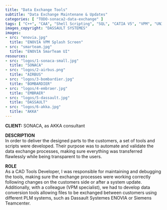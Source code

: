 ```yaml
---
title: "Data Exchange Tools"
subtitle: "Data Exchange Maintenane & Updates"
categories: [ "TODO-sonaca2-data-exchange" ]
tags: [ "C++", "CAA", "Shell Scripting", "SQL", "CATIA V5", "VPM", "UNIX" ]
images_copyright: "DASSAULT SYSTEMES"
images:
- src: "enovia.jpg"
  title: "ENOVIA VPM Splash Screen"
- src: "smarteam.jpg"
  title: "ENOVIA SmarTeam UI"
resources:
- src: "logos/1-sonaca-small.jpg"
  title: "SONACA"
- src: "logos/2-airbus.png"
  title: "AIRBUS"
- src: "logos/3-bombardier.jpg"
  title: "BOMBARDIER"
- src: "logos/4-embraer.jpg"
  title: "EMBRAER"
- src: "logos/5-dassault.jpg"
  title: "DASSAULT"
- src: "logos/6-akka.jpg"
  title: "AKKA"
---
```


<b>CLIENT:</b> SONACA, as AKKA consultant<br>

<b>DESCRIPTION</b><br>
In order to deliver the designed parts to the customers, a set of tools and scripts were developed. Their purpose was to automate and validate the data exchange processes, making sure everything was transferred flawlessly while being transparent to the users.<br>

<b>ROLE</b><br>
As a CAD Tools Developer, I was responsible for maintaining and debugging the tools, making sure the exchange processes were working correctly following changes on the customers side or after a system update.<br>
Additionally, with a colleague (VPM specialist), we had to develop data conversion tools allowing files to be exchanged between customers using different PLM systems, such as Dassault Systemes ENOVIA or Siemens Teamcenter.<br>
